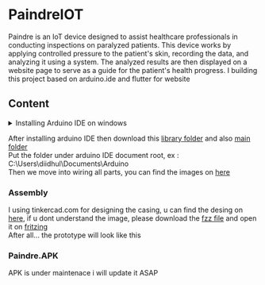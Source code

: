 # PaindreIOT

Paindre is an IoT device designed to assist healthcare professionals in conducting inspections on paralyzed patients. This device works by applying controlled pressure to the patient's skin, recording the data, and analyzing it using a system. The analyzed results are then displayed on a website page to serve as a guide for the patient's health progress. I building this project based on arduino.ide and flutter for website

## Content

<details><summary>Installing Arduino IDE on windows</summary>
<a href="https://downloads.arduino.cc/arduino-ide/arduino-ide_latest_Windows_64bit.exe?_gl=1*16c6sao*_ga*MjA0MzMwNDUxMS4xNjg5NzQ1MTg1*_ga_NEXN8H46L5*MTY4OTc0NTE4NC4xLjAuMTY4OTc0NTE4NC4wLjAuMA..">1. Download Latest Build</a>
<br>2. Follow the instructions in the installation guide.
<br>3. When completing the setup, leave Run Arduino IDE ticked to launch the application, or launch it later from the Start Menu.
</details>

After installing arduino IDE then download this <a href="https://github.com/diidhul/paindreiot/tree/main/libraries">library folder</a> and also <a href="https://github.com/diidhul/paindreiot/tree/main/paindrefix">main folder</a>
<br>Put the folder under arduino IDE document root, ex : C:\Users\diidhul\Documents\Arduino
<br>Then we move into wiring all parts, you can find the images on <a href="">here</a>

### Assembly
I using tinkercad.com for designing the casing, u can find the desing on <a href="https://github.com/diidhul/paindreiot/blob/main/images/wiring.png">here</a>, if u dont understand the image, please download the <a href="https://github.com/diidhul/paindreiot/blob/main/images/sketch%20paindre.fzz">fzz file</a> and open it on <a href="https://fritzing.org/download/">fritzing</a>
<br>After all... the prototype will look like this <img>

### Paindre.APK
APK is under maintenace i will update it ASAP

